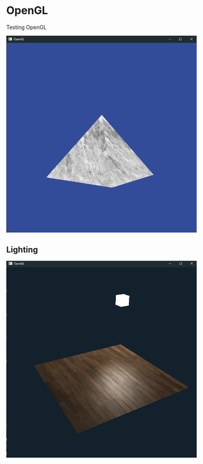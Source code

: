 # OpenGL
Testing OpenGL

![RunningApp](./Images/TriangleSpin.png)
## Lighting
![RunningApp](./Images/Screenshot%202025-10-04%20153834.png)
